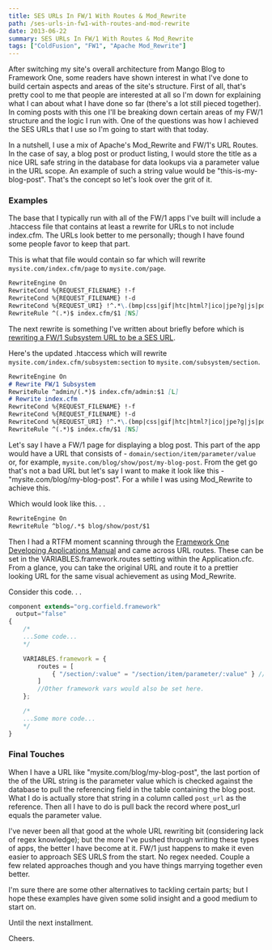 ```yaml
---
title: SES URLs In FW/1 With Routes & Mod_Rewrite
path: /ses-urls-in-fw1-with-routes-and-mod-rewrite
date: 2013-06-22
summary: SES URLs In FW/1 With Routes & Mod_Rewrite
tags: ["ColdFusion", "FW1", "Apache Mod_Rewrite"]
---
```


After switching my site's overall architecture from Mango Blog to Framework One, some readers have shown interest in what I've done to build certain aspects and areas of the site's structure. First of all, that's pretty cool to me that people are interested at all so I'm down for explaining what I can about what I have done so far (there's a lot still pieced together). In coming posts with this one I'll be breaking down certain areas of my FW/1 structure and the logic I run with. One of the questions was how I achieved the SES URLs that I use so I'm going to start with that today.

In a nutshell, I use a mix of Apache's Mod_Rewrite and FW/1's URL Routes. In the case of say, a blog post or product listing, I would store the title as a nice URL safe string in the database for data lookups via a parameter value in the URL scope. An example of such a string value would be "this-is-my-blog-post". That's the concept so let's look over the grit of it.

### Examples

The base that I typically run with all of the FW/1 apps I've built will include a .htaccess file that contains at least a rewrite for URLs to not include index.cfm. The URLs look better to me personally; though I have found some people favor to keep that part.

This is what that file would contain so far which will rewrite `mysite.com/index.cfm/page` to `mysite.com/page`.

```md
RewriteEngine On
RewriteCond %{REQUEST_FILENAME} !-f
RewriteCond %{REQUEST_FILENAME} !-d
RewriteCond %{REQUEST_URI} !^.*\.(bmp|css|gif|htc|html?|ico|jpe?g|js|pdf|png|swf|txt|xml)$
RewriteRule ^(.*)$ index.cfm/$1 [NS]
```

The next rewrite is something I've written about briefly before which is [rewriting a FW/1 Subsystem URL to be a SES URL](http://tonyjunkes.com/blog/cleaner-fw-1-subsystem-url-with-apache-mod-rewrite).

Here's the updated .htaccess which will rewrite `mysite.com/index.cfm/subsystem:section` to `mysite.com/subsystem/section`.

```md
RewriteEngine On
# Rewrite FW/1 Subsystem
RewriteRule ^admin/(.*)$ index.cfm/admin:$1 [L]
# Rewrite index.cfm
RewriteCond %{REQUEST_FILENAME} !-f
RewriteCond %{REQUEST_FILENAME} !-d
RewriteCond %{REQUEST_URI} !^.*\.(bmp|css|gif|htc|html?|ico|jpe?g|js|pdf|png|swf|txt|xml)$
RewriteRule ^(.*)$ index.cfm/$1 [NS]
```

Let's say I have a FW/1 page for displaying a blog post. This part of the app would have a URL that consists of - `domain/section/item/parameter/value` or, for example, `mysite.com/blog/show/post/my-blog-post`. From the get go that's not a bad URL but let's say I want to make it look like this - "mysite.com/blog/my-blog-post". For a while I was using Mod_Rewrite to achieve this.

Which would look like this. . .

```md
RewriteEngine On
RewriteRule ^blog/.*$ blog/show/post/$1
```

Then I had a RTFM moment scanning through the [Framework One Developing Applications Manual](https://github.com/framework-one/fw1/wiki/Developing-Applications-Manual) and came across URL routes. These can be set in the VARIABLES.framework.routes setting within the Application.cfc. From a glance, you can take the original URL and route it to a prettier looking URL for the same visual achievement as using Mod_Rewrite.

Consider this code. . .

```js
component extends="org.corfield.framework"
  output="false"
{
	/*
	...Some code...
	*/

	VARIABLES.framework = {
		routes = [
			{ "/section/:value" = "/section/item/parameter/:value" } //Example - "/blog/:post" = "/blog/show/post/:post"
		]
    	//Other framework vars would also be set here.
	};

	/*
	...Some more code...
	*/
}
```

### Final Touches

When I have a URL like "mysite.com/blog/my-blog-post", the last portion of the of the URL string is the parameter value which is checked against the database to pull the referencing field in the table containing the blog post. What I do is actually store that string in a column called `post_url` as the reference. Then all I have to do is pull back the record where post_url equals the parameter value.

I've never been all that good at the whole URL rewriting bit (considering lack of regex knowledge); but the more I've pushed through writing these types of apps, the better I have become at it. FW/1 just happens to make it even easier to approach SES URLS from the start. No regex needed. Couple a few related approaches though and you have things marrying together even better.

I'm sure there are some other alternatives to tackling certain parts; but I hope these examples have given some solid insight and a good medium to start on.

Until the next installment.

Cheers.